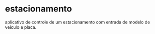 # estacionamento
aplicativo de controle de um estacionamento com entrada de modelo de veiculo e placa. 
